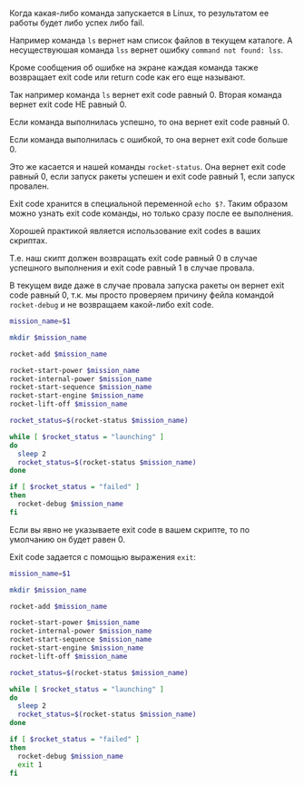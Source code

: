 Когда какая-либо команда запускается в Linux, то результатом ее работы будет либо успех либо fail.

Например команда `ls` вернет нам список файлов в текущем каталоге. А несуществуюшая команда `lss` вернет ошибку `command not found: lss`.

Кроме сообщения об ошибке на экране каждая команда также возвращает exit code или return code как его еще называют.

Так например команда `ls` вернет exit code равный 0. Вторая команда вернет exit code НЕ равный 0.

Если команда выполнилась успешно, то она вернет exit code равный 0.

Если команда выполнилась с ошибкой, то она вернет exit code больше 0.

Это же касается и нашей команды `rocket-status`. Она вернет exit code равный 0, если запуск ракеты успешен и exit code равный 1, если запуск провален.

Exit code хранится в специальной переменной `echo $?`. Таким образом можно узнать exit code команды, но только сразу после ее выполнения.

Хорошей практикой является использование exit codes в ваших скриптах.

Т.е. наш скипт должен возвращать exit code равный 0 в случае успешного выполнения и exit code равный 1 в случае провала.

В текущем виде даже в случае провала запуска ракеты он вернет exit code равный 0, т.к. мы просто проверяем причину фейла командой `rocket-debug` и не возвращаем какой-либо exit code.

```bash
mission_name=$1

mkdir $mission_name

rocket-add $mission_name

rocket-start-power $mission_name
rocket-internal-power $mission_name
rocket-start-sequence $mission_name
rocket-start-engine $mission_name
rocket-lift-off $mission_name

rocket_status=$(rocket-status $mission_name)

while [ $rocket_status = "launching" ]
do
  sleep 2
  rocket_status=$(rocket-status $mission_name)
done

if [ $rocket_status = "failed" ]
then
  rocket-debug $mission_name
fi
```

Если вы явно не указываете exit code в вашем скрипте, то по умолчанию он будет равен 0.

Exit code задается с помощью выражения `exit`:

```bash
mission_name=$1

mkdir $mission_name

rocket-add $mission_name

rocket-start-power $mission_name
rocket-internal-power $mission_name
rocket-start-sequence $mission_name
rocket-start-engine $mission_name
rocket-lift-off $mission_name

rocket_status=$(rocket-status $mission_name)

while [ $rocket_status = "launching" ]
do
  sleep 2
  rocket_status=$(rocket-status $mission_name)
done

if [ $rocket_status = "failed" ]
then
  rocket-debug $mission_name
  exit 1
fi
```